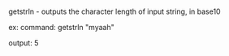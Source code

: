 ‎
=

getstrln - outputs the character length of input string, in base10


ex:
  command: getstrln "myaah"

  output: 5
